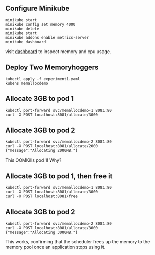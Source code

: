 ## Configure Minikube

```
minikube start
minikube config set memory 4000
minikube delete
minikube start
minikube addons enable metrics-server
minikube dashboard
```

visit [dashboard](http://127.0.0.1:51466/api/v1/namespaces/kubernetes-dashboard/services/http:kubernetes-dashboard:/proxy/#/pod?namespace=memallocdemo) to inspect memory and cpu usage.

## Deploy Two Memoryhoggers

```
kubectl apply -f experiment1.yaml
kubens memallocdemo
```

## Allocate 3GB to pod 1

```
kubectl port-forward svc/memallocdemo-1 8081:80
curl -X POST localhost:8081/allocate/3000
```

## Allocate 3GB to pod 2

```
kubectl port-forward svc/memallocdemo-2 8081:80
curl -X POST localhost:8081/allocate/2000
{"message":"Allocating 2000MB."}
```

This OOMKills pod 1! Why?

## Allocate 3GB to pod 1, then free it

```
kubectl port-forward svc/memallocdemo-1 8081:80
curl -X POST localhost:8081/allocate/3000
curl -X POST localhost:8081/free
```

## Allocate 3GB to pod 2

```
kubectl port-forward svc/memallocdemo-2 8081:80
curl -X POST localhost:8081/allocate/3000
{"message":"Allocating 3000MB."}
```

This works, confirming that the scheduler frees up the memory to the memory pool once an application stops using it.
